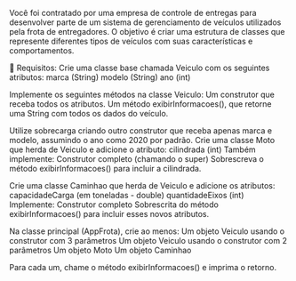 Você foi contratado por uma empresa de controle de entregas para desenvolver parte de um sistema de gerenciamento de veículos utilizados pela frota de entregadores. O objetivo é criar uma estrutura de classes que represente diferentes tipos de veículos com suas características e comportamentos.

🧩 Requisitos:
Crie uma classe base chamada Veiculo com os seguintes atributos:
marca (String)
modelo (String)
ano (int)

Implemente os seguintes métodos na classe Veiculo:
Um construtor que receba todos os atributos.
Um método exibirInformacoes(), que retorne uma String com todos os dados do veículo.

Utilize sobrecarga criando outro construtor que receba apenas marca e modelo, assumindo o ano como 2020 por padrão.
Crie uma classe Moto que herda de Veiculo e adicione o atributo:
cilindrada (int)
Também implemente:
Construtor completo (chamando o super)
Sobrescreva o método exibirInformacoes() para incluir a cilindrada.

Crie uma classe Caminhao que herda de Veiculo e adicione os atributos:
capacidadeCarga (em toneladas - double)
quantidadeEixos (int)
Implemente:
Construtor completo
Sobrescrita do método exibirInformacoes() para incluir esses novos atributos.

Na classe principal (AppFrota), crie ao menos:
Um objeto Veiculo usando o construtor com 3 parâmetros
Um objeto Veiculo usando o construtor com 2 parâmetros
Um objeto Moto
Um objeto Caminhao

Para cada um, chame o método exibirInformacoes() e imprima o retorno.